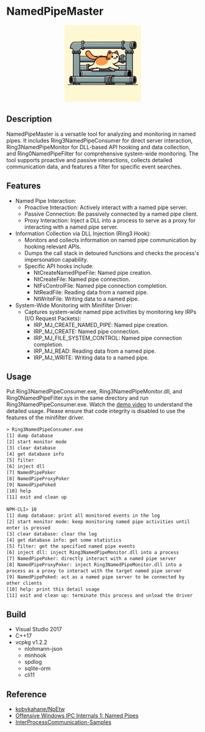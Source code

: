 # NamedPipeMaster
<p align="center">
  <img src="assets/logo.jpg" width="200px">
</p>

## Description
NamedPipeMaster is a versatile tool for analyzing and monitoring in named pipes. It includes Ring3NamedPipeConsumer for direct server interaction, Ring3NamedPipeMonitor for DLL-based API hooking and data collection, and Ring0NamedPipeFilter for comprehensive system-wide monitoring. The tool supports proactive and passive interactions, collects detailed communication data, and features a filter for specific event searches.

## Features
- Named Pipe Interaction:
    - Proactive Interaction: Actively interact with a named pipe server.
    - Passive Connection: Be passively connected by a named pipe client.
    - Proxy Interaction: Inject a DLL into a process to serve as a proxy for interacting with a named pipe server.
- Information Collection via DLL Injection (Ring3 Hook):
    - Monitors and collects information on named pipe communication by hooking relevant APIs.
    - Dumps the call stack in detoured functions and checks the process's impersonation capability.
    - Specific API hooks include:
        - NtCreateNamedPipeFile: Named pipe creation.
        - NtCreateFile: Named pipe connection.
        - NtFsControlFile: Named pipe connection completion.
        - NtReadFile: Reading data from a named pipe.
        - NtWriteFile: Writing data to a named pipe.
- System-Wide Monitoring with Minifilter Driver:
    - Captures system-wide named pipe activities by monitoring key IRPs (I/O Request Packets):
        - IRP_MJ_CREATE_NAMED_PIPE: Named pipe creation.
        - IRP_MJ_CREATE: Named pipe connection.
        - IRP_MJ_FILE_SYSTEM_CONTROL: Named pipe connection completion.
        - IRP_MJ_READ: Reading data from a named pipe.
        - IRP_MJ_WRITE: Writing data to a named pipe.


## Usage
Put Ring3NamedPipeConsumer.exe, Ring3NamedPipeMonitor.dll, and Ring0NamedPipeFilter.sys in the same directory and run Ring3NamedPipeConsumer.exe. Watch the [demo video](https://www.youtube.com/watch?v=zUiCErNHgiU) to understand the detailed usage.
Please ensure that code integrity is disabled to use the features of the minifilter driver.

```
> Ring3NamedPipeConsumer.exe
[1] dump database
[2] start monitor mode
[3] clear database
[4] get database info
[5] filter
[6] inject dll
[7] NamedPipePoker
[8] NamedPipeProxyPoker
[9] NamedPipePoked
[10] help
[11] exit and clean up

NPM-CLI> 10
[1] dump database: print all monitored events in the log
[2] start monitor mode: keep monitoring named pipe activities until enter is pressed
[3] clear database: clear the log
[4] get database info: get some statistics
[5] filter: get the specified named pipe events
[6] inject dll: inject Ring3NamedPipeMonitor.dll into a process
[7] NamedPipePoker: directly interact with a named pipe server
[8] NamedPipeProxyPoker: inject Ring3NamedPipeMonitor.dll into a process as a proxy to interact with the target named pipe server
[9] NamedPipePoked: act as a named pipe server to be connected by other clients
[10] help: print this detail usage
[11] exit and clean up: terminate this process and unload the driver
```


## Build
- Visual Studio 2017
- C++17
- vcpkg v1.2.2
    - nlohmann-json
    - minhook
    - spdlog
    - sqlite-orm
    - cli11


## Reference
- [kobykahane/NpEtw](https://github.com/kobykahane/NpEtw)
- [Offensive Windows IPC Internals 1: Named Pipes](https://csandker.io/2021/01/10/Offensive-Windows-IPC-1-NamedPipes.html)
- [InterProcessCommunication-Samples](https://github.com/csandker/InterProcessCommunication-Samples)
